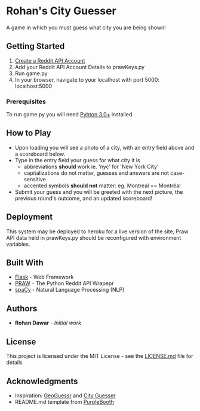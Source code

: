 # Rohan's City Guesser

A game in which you must guess what city you are being shown!

## Getting Started

1. [Create a Reddit API Account](https://www.reddit.com/dev/api/)
2. Add your Reddit API Account Details to prawKeys.py
3. Run game.py
4. In your browser, navigate to your localhost with port 5000: localhost:5000

### Prerequisites

To run game.py you will need [Pyhton 3.0+](https://www.python.org/) installed.

## How to Play

- Upon loading you will see a photo of a city, with an entry field above and a scoreboard below.
- Type in the entry field your guess for what city it is
  - abbreviations **should** work ie. 'nyc' for 'New York City'
  - capitalizations do not matter, guesses and answers are not case-sensitive
  - accented symbols **should not** matter: eg. Montreal == Montréal
- Submit your guess and you will be greeted with the next picture, the previous round's outcome, and an updated scoreboard!

## Deployment

This system may be deployed to heroku for a live version of the site, Praw API data held in prawKeys.py should be reconfigured with environment variables.

## Built With

* [Flask](https://flask.palletsprojects.com/en/1.1.x/) - Web Framework
* [PRAW](https://praw.readthedocs.io/en/latest/) - The Python Reddit API Wrapepr
* [spaCy](https://spacy.io/) - Natural Language Processing (NLP)

## Authors

* **Rohan Dawar** - *Initial work*

## License

This project is licensed under the MIT License - see the [LICENSE.md](LICENSE.md) file for details

## Acknowledgments

* Inspiration: [GeoGuessr](https://www.geoguessr.com/) and [City Guesser](https://virtualvacation.us/guess)
* README.md template from [PurpleBooth](https://github.com/PurpleBooth)
